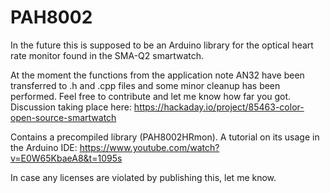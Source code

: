 # PAH8002
In the future this is supposed to be an Arduino library for the optical heart rate monitor found in the SMA-Q2 smartwatch.

At the moment the functions from the application note AN32 have been transferred to .h and .cpp files and some minor cleanup has been performed. Feel free to contribute and let me know how far you got. Discussion taking place here: 
https://hackaday.io/project/85463-color-open-source-smartwatch


Contains a precompiled library (PAH8002HRmon). A tutorial on its usage in the Arduino IDE: https://www.youtube.com/watch?v=E0W65KbaeA8&t=1095s

In case any licenses are violated by publishing this, let me know.
